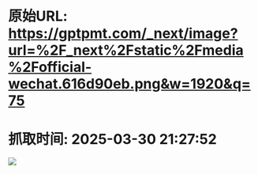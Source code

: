 # 原始URL: https://gptpmt.com/_next/image?url=%2F_next%2Fstatic%2Fmedia%2Fofficial-wechat.616d90eb.png&w=1920&q=75

# 抓取时间: 2025-03-30 21:27:52

![](https://gptpmt.com/_next/image?url=%2F_next%2Fstatic%2Fmedia%2Fofficial-wechat.616d90eb.png&w=1920&q=75)
